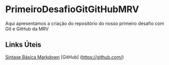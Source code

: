 # PrimeiroDesafioGitGitHubMRV
Aqui apresentamos a criação do repositório do nosso primeiro desafio com Git e GitHub da MRV 
## Links Úteis
[Sintaxe Básica Markdown](https://www.markdownguide.org/)
[GitHub] (https://github.com/)
